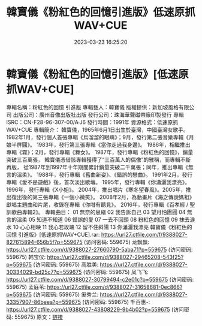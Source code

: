﻿---
title: 韓寶儀《粉紅色的回憶引進版》低速原抓WAV+CUE
date: 2023-03-23 16:25:20
categories: WAV车载音乐、镜像
tags: 华语中文
---
# 韓寶儀《粉紅色的回憶引進版》[低速原抓WAV+CUE]

專輯名稱：粉紅色的回憶 引進版
專輯藝人：韓寶儀
版權提供：新加坡風格有限公司
出版公司：廣州音像出版社出版
發行公司：珠海華聲磁帶廠印製發行
專輯ISRC：CN-F28-96-307-00/A·J6
發行時間：1991年
資源格式：低速原抓WAV+CUE
專輯簡介：
韓寶儀，1965年6月1日出生於臺灣，中國臺灣女歌手。
1982年1月，發行個人首張專輯《烏溜溜的眼睛》；9月，發行第二張音樂專輯《月娘半屏圓》。
1983年，發行第三張專輯《當你走過我身邊》。
1986年，相繼推出專輯《霧》；2月，發行專輯《舞女》。
1987年，發行專輯《粉紅色的回憶》，銷量突破三百萬張，
韓寶儀憑借該專輯獲得了“三百萬人的偶像”的雅稱，而專輯不斷再版，
從1987年到1997年十年期間累計銷量突破二千萬張；同年，推出專輯《無言的溫柔》。
1988年，發行專輯《舊曲新姿》、《錯誤的戀曲》。
1991年2月，發行專輯《愛不是遊戲》後，首次淡出歌壇。
1995年，發行專輯《你瀟灑我漂亮》。1996年，發行專輯《X小姐》。
2004年，推出唱片《寒冬望春風》。2005年，推出復出後的第三張專輯《一個小微笑》。
2008年2月，為動畫片《海之傳說媽祖》獻唱主題曲和片尾，收錄在專輯《你咁有聽見》。
2016年，發行專輯《百孝經 / 聖訓歌曲專輯2》。
專輯曲目：
01 無奈的思緒
02 我告訴自己
03 望月怕團圓
04 無言的溫柔
05 知道不知道
06 錯誤的愛
07 一去不回頭
08 粉紅色的回憶
09 抹去淚水
10 心心相映
11 我心若玫瑰
12 留不住斜陽
13 你瀟灑我漂亮
韓寶儀《粉紅色的回憶 引進版》[低速原抓WAV+CUE].rar: https://url27.ctfile.com/f/9388027-827615894-656b5f?p=559675
(访问密码: 559675)
龙飘飘: https://url27.ctfile.com/d/9388027-27660790-5aba71?p=559675
(访问密码: 559675)
韩宝仪: https://url27.ctfile.com/d/9388027-29465208-543f25?p=559675
(访问密码: 559675)
高胜美: https://url27.ctfile.com/d/9388027-30334029-bd25c7?p=559675
(访问密码: 559675)
凤飞飞: https://url27.ctfile.com/d/9388027-30799494-c2e01c?p=559675
(访问密码: 559675)
孟庭苇: https://url27.ctfile.com/d/9388027-31658681-0ec866?p=559675
(访问密码: 559675)
奚秀兰: https://url27.ctfile.com/d/9388027-33357907-86beea?p=559675
(访问密码: 559675)
千百惠-: https://url27.ctfile.com/d/9388027-43808229-9b4b02?p=559675
(访问密码: 559675)
原文：[链接](https://blog.sina.com.cn/s/blog_1647c7e7601031140.html)